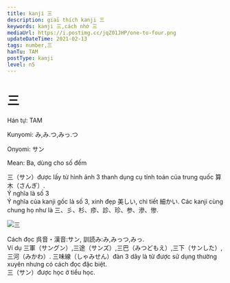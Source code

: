 ```yaml
---
title: kanji 三
description: giaỉ thích kanji 三
keywords: kanji 三,cách nhớ 三
mediaUrl: https://i.postimg.cc/jqZ01JHP/one-to-four.png
updateDateTime: 2021-02-13
tags: number,三
hanTu: TAM
postType: kanji
level: n5
---
```


# 三

Hán tự: TAM

Kunyomi: み,み.つ,みっ.つ

Onyomi: サン

Mean: Ba, dùng cho số đếm

三（サン）được lấy từ hình ảnh 3 thanh dụng cụ tính toán của trung quốc 算木（さんぎ）.  
Ý nghĩa là số 3  
Ý nghĩa của kanji gốc là số 3, xinh đẹp 美しい, chi tiết 細かい. Các kanji cùng chung họ như là 三、彡、杉、疹、診、珍、参、滲、惨.

![三](https://huusennarare.cocolog-nifty.com/blog/images/2016/08/11/photo_12.jpg "三")

Cách đọc 呉音・漢音:サン, 訓読み:み,みっつ,みっ.  
Ví dụ 三軍（サングン）,三途（サンズ）,三巴（みつどもえ）,三下（サンした）,三河（みかわ）. 三味線（しゃみせん）đàn 3 dây là từ được sử dụng thường xuyên nhưng có cách đọc đặc biệt.  
三（サン）được học ở tiểu học.